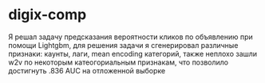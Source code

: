 # digix-comp

Я решал задачу предсказания вероятности кликов по объявлению при помощи Lightgbm, для решения задачи я сгенерировал различные признаки: каунты, лаги, mean encoding категорий, также неплохо зашли w2v по некоторым катеогориальным признакам, что позволило достигнуть .836 AUC на отложенной выборке
